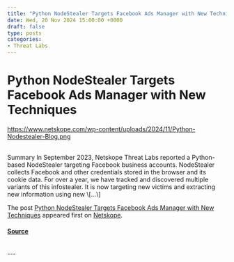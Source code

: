 ```yaml
---
title: "Python NodeStealer Targets Facebook Ads Manager with New Techniques"
date: Wed, 20 Nov 2024 15:00:00 +0000
draft: false
type: posts
categories: 
- Threat Labs
---
```

# Python NodeStealer Targets Facebook Ads Manager with New Techniques
https://www.netskope.com/wp-content/uploads/2024/11/Python-Nodestealer-Blog.png
<br/>

<br/>
Summary In September 2023, Netskope Threat Labs reported a Python-based NodeStealer targeting Facebook business accounts. NodeStealer collects Facebook and other credentials stored in the browser and its cookie data. For over a year, we have tracked and discovered multiple variants of this infostealer. It is now targeting new victims and extracting new information using new \[…\]

The post [Python NodeStealer Targets Facebook Ads Manager with New Techniques](https://www.netskope.com/blog/python-nodestealer-targets-facebook-ads-manager-with-new-techniques) appeared first on [Netskope](https://www.netskope.com).

#### [Source](https://www.netskope.com/blog/python-nodestealer-targets-facebook-ads-manager-with-new-techniques)

<br/>
---
